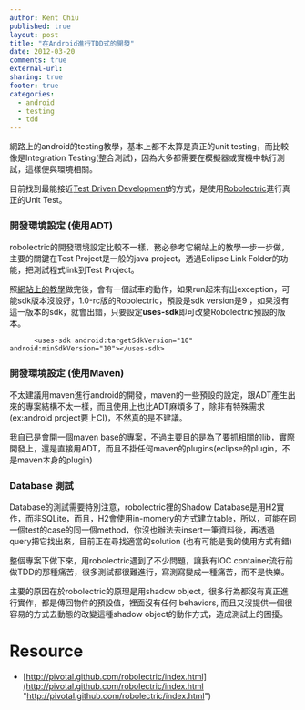 ```yaml
---
author: Kent Chiu
published: true
layout: post
title: "在Android進行TDD式的開發"
date: 2012-03-20
comments: true
external-url:
sharing: true
footer: true
categories:
  - android
  - testing
  - tdd
---
```




網路上的android的testing教學，基本上都不太算是真正的unit
testing，而比較像是Integration
Testing(整合測試)，因為大多都需要在模擬器或實機中執行測試，這樣便與環境相關。

目前找到最能接近[Test Driven
Development](http://en.wikipedia.org/wiki/Test%20Driven%20Development "http://en.wikipedia.org/wiki/Test Driven Development")的方式，是使用[Robolectric](http://pivotal.github.com/robolectric/index.html "http://pivotal.github.com/robolectric/index.html")進行真正的Unit
Test。

### 開發環境設定 (使用ADT)

robolectric的開發環境設定比較不一樣，務必參考它網站上的教學一步一步做，主要的關鍵在Test
Project是一般的java project，透過Eclipse Link
Folder的功能，把測試程式link到Test Project。

照[網站上的教學](http://pivotal.github.com/robolectric/eclipse-quick-start.html "http://pivotal.github.com/robolectric/eclipse-quick-start.html")做完後，會有一個試車的動作，如果run起來有出exception，可能sdk版本沒設好，1.0-rc版的Robolectric，預設是sdk
version是9
，如果沒有這一版本的sdk，就會出錯，只要設定**uses-sdk**即可改變Robolectric預設的版本。


```
      <uses-sdk android:targetSdkVersion="10" android:minSdkVersion="10"></uses-sdk>
```

### 開發環境設定 (使用Maven)

不太建議用maven進行android的開發，maven的一些預設的設定，跟ADT產生出來的專案結構不太一樣，而且使用上也比ADT麻煩多了，除非有特殊需求(ex:android
project要上CI)，不然真的是不建議。

我自已是會開一個maven
base的專案，不過主要目的是為了要抓相關的lib，實際開發上，還是直接用ADT，而且不掛任何maven的plugins(eclipse的plugin，不是maven本身的plugin)

### Database 測試

Database的測試需要特別注意，robolectric裡的Shadow
Database是用H2實作，而非SQLite，而且，H2會使用in-momery的方式建立table，所以，可能在同一個test的case的同一個method，你沒也辦法去insert一筆資料後，再透過query把它找出來，目前正在尋找適當的solution
(也有可能是我的使用方式有錯)

整個專案下做下來，用robolectric遇到了不少問題，讓我有IOC
container流行前做TDD的那種痛苦，很多測試都很難進行，寫測寫變成一種痛苦，而不是快樂。

主要的原因在於robolectric的原理是用shadow
object，很多行為都沒有真正進行實作，都是傳回物件的預設值，裡面沒有任何
behaviors, 而且又沒提供一個很容易的方式去動態的改變這種shadow
object的動作方式，造成測試上的困擾。

Resource
========

-   [http://pivotal.github.com/robolectric/index.html](http://pivotal.github.com/robolectric/index.html "http://pivotal.github.com/robolectric/index.html")



